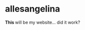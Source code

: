 # allesangelina

<DOCTYPE html>

  <head>
    <title> Alles Angelina </title>
  </head>
  
  <body>
    <p> <b> This </b> will be my website... did it work? </p>
  </body>
    
</html>
